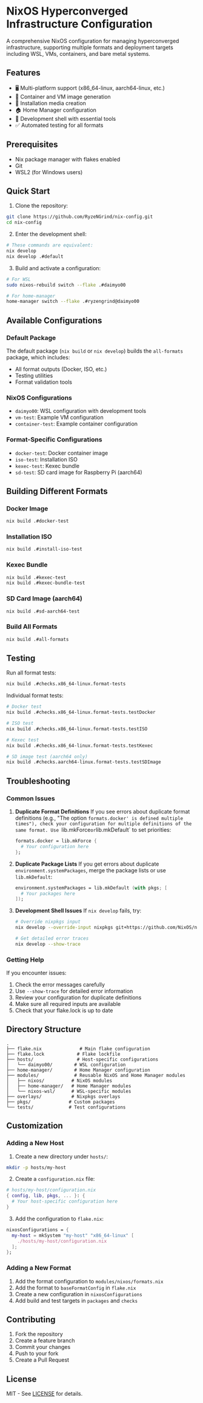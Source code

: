 # NixOS Hyperconverged Infrastructure Configuration

A comprehensive NixOS configuration for managing hyperconverged infrastructure, supporting multiple formats and deployment targets including WSL, VMs, containers, and bare metal systems.

## Features

- 🖥️ Multi-platform support (x86_64-linux, aarch64-linux, etc.)
- 🐋 Container and VM image generation
- 💾 Installation media creation
- 🏠 Home Manager configuration
- 🔧 Development shell with essential tools
- ✅ Automated testing for all formats

## Prerequisites

- Nix package manager with flakes enabled
- Git
- WSL2 (for Windows users)

## Quick Start

1. Clone the repository:
```bash
git clone https://github.com/RyzeNGrind/nix-config.git
cd nix-config
```

2. Enter the development shell:
```bash
# These commands are equivalent:
nix develop
nix develop .#default
```

3. Build and activate a configuration:
```bash
# For WSL
sudo nixos-rebuild switch --flake .#daimyo00

# For home-manager
home-manager switch --flake .#ryzengrind@daimyo00
```

## Available Configurations

### Default Package

The default package (`nix build` or `nix develop`) builds the `all-formats` package, which includes:
- All format outputs (Docker, ISO, etc.)
- Testing utilities
- Format validation tools

### NixOS Configurations

- `daimyo00`: WSL configuration with development tools
- `vm-test`: Example VM configuration
- `container-test`: Example container configuration

### Format-Specific Configurations

- `docker-test`: Docker container image
- `iso-test`: Installation ISO
- `kexec-test`: Kexec bundle
- `sd-test`: SD card image for Raspberry Pi (aarch64)

## Building Different Formats

### Docker Image
```bash
nix build .#docker-test
```

### Installation ISO
```bash
nix build .#install-iso-test
```

### Kexec Bundle
```bash
nix build .#kexec-test
nix build .#kexec-bundle-test
```

### SD Card Image (aarch64)
```bash
nix build .#sd-aarch64-test
```

### Build All Formats
```bash
nix build .#all-formats
```

## Testing

Run all format tests:
```bash
nix build .#checks.x86_64-linux.format-tests
```

Individual format tests:
```bash
# Docker test
nix build .#checks.x86_64-linux.format-tests.testDocker

# ISO test
nix build .#checks.x86_64-linux.format-tests.testISO

# Kexec test
nix build .#checks.x86_64-linux.format-tests.testKexec

# SD image test (aarch64 only)
nix build .#checks.aarch64-linux.format-tests.testSDImage
```

## Troubleshooting

### Common Issues

1. **Duplicate Format Definitions**
   If you see errors about duplicate format definitions (e.g., "The option `formats.docker' is defined multiple times"), check your configuration for multiple definitions of the same format. Use `lib.mkForce` or `lib.mkDefault` to set priorities:
   ```nix
   formats.docker = lib.mkForce {
     # Your configuration here
   };
   ```

2. **Duplicate Package Lists**
   If you get errors about duplicate `environment.systemPackages`, merge the package lists or use `lib.mkDefault`:
   ```nix
   environment.systemPackages = lib.mkDefault (with pkgs; [
     # Your packages here
   ]);
   ```

3. **Development Shell Issues**
   If `nix develop` fails, try:
   ```bash
   # Override nixpkgs input
   nix develop --override-input nixpkgs git+https://github.com/NixOS/nixpkgs.git

   # Get detailed error traces
   nix develop --show-trace
   ```

### Getting Help

If you encounter issues:
1. Check the error messages carefully
2. Use `--show-trace` for detailed error information
3. Review your configuration for duplicate definitions
4. Make sure all required inputs are available
5. Check that your flake.lock is up to date

## Directory Structure

```
.
├── flake.nix              # Main flake configuration
├── flake.lock            # Flake lockfile
├── hosts/                # Host-specific configurations
│   └── daimyo00/        # WSL configuration
├── home-manager/        # Home Manager configuration
├── modules/             # Reusable NixOS and Home Manager modules
│   ├── nixos/          # NixOS modules
│   ├── home-manager/   # Home Manager modules
│   └── nixos-wsl/      # WSL-specific modules
├── overlays/           # Nixpkgs overlays
├── pkgs/              # Custom packages
└── tests/             # Test configurations
```

## Customization

### Adding a New Host

1. Create a new directory under `hosts/`:
```bash
mkdir -p hosts/my-host
```

2. Create a `configuration.nix` file:
```nix
# hosts/my-host/configuration.nix
{ config, lib, pkgs, ... }: {
  # Your host-specific configuration here
}
```

3. Add the configuration to `flake.nix`:
```nix
nixosConfigurations = {
  my-host = mkSystem "my-host" "x86_64-linux" [
    ./hosts/my-host/configuration.nix
  ];
};
```

### Adding a New Format

1. Add the format configuration to `modules/nixos/formats.nix`
2. Add the format to `baseFormatConfig` in `flake.nix`
3. Create a new configuration in `nixosConfigurations`
4. Add build and test targets in `packages` and `checks`

## Contributing

1. Fork the repository
2. Create a feature branch
3. Commit your changes
4. Push to your fork
5. Create a Pull Request

## License

MIT - See [LICENSE](LICENSE) for details. 